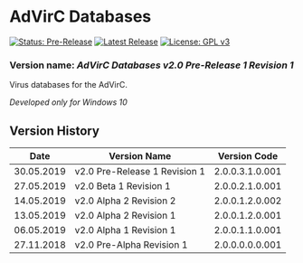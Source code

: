 # AdVirC Databases

[![Status: Pre-Release](https://img.shields.io/badge/Status-Pre--Release-yellow.svg?style=for-the-badge)](#)
[![Latest Release](https://img.shields.io/badge/Latest-Release-blue.svg?style=for-the-badge)](https://github.com/MikronT/AdVirCDatabases/releases/latest)
[![License: GPL v3](https://img.shields.io/badge/License-GPL%20v3-black.svg?style=for-the-badge)](https://www.gnu.org/licenses/gpl-3.0)

<!--
[![Status: Pre-Alpha](https://img.shields.io/badge/Status-Pre--Alpha-black.svg?style=for-the-badge)](#)
[![Status: Alpha](https://img.shields.io/badge/Status-Alpha-red.svg?style=for-the-badge)](#)
[![Status: Beta](https://img.shields.io/badge/Status-Beta-orange.svg?style=for-the-badge)](#)

[![Status: Release](https://img.shields.io/badge/Status-Release-green.svg?style=for-the-badge)](#)
-->

### Version name: *AdVirC Databases v2.0 Pre-Release 1 Revision 1*

Virus databases for the AdVirC.

*Developed only for Windows 10*



## Version History
| Date       | Version Name                  | Version Code        |
|------------|-------------------------------|---------------------|
| 30.05.2019 | v2.0 Pre-Release 1 Revision 1 | 2.0.0.3.1.0.001     |
| 27.05.2019 | v2.0 Beta 1 Revision 1        | 2.0.0.2.1.0.001     |
| 14.05.2019 | v2.0 Alpha 2 Revision 2       | 2.0.0.1.2.0.002     |
| 13.05.2019 | v2.0 Alpha 2 Revision 1       | 2.0.0.1.2.0.001     |
| 06.05.2019 | v2.0 Alpha 1 Revision 1       | 2.0.0.1.1.0.001     |
| 27.11.2018 | v2.0 Pre-Alpha Revision 1     | 2.0.0.0.0.0.001     |

<!--
AdVirC Databases v2.0 Alpha 1 Revision 1                  2.0.0.1.1.0.001
AdVirC Databases v2.0 Alpha 2 Revision 144                2.0.0.1.2.0.144
AdVirC Databases v2.0 Beta 1 Revision 16                  2.0.0.2.1.0.016
AdVirC Databases v2.0 Pre-Release 1 Revision 4            2.0.0.3.1.0.004
AdVirC Databases v2.0 Release Revision 742                2.0.0.4.0.0.742

AdVirC Databases v2.0 Beta 1 Revision 14                  2.1.0.2.1.0.014
AdVirC Databases v2.1 Release Revision 114 Nightly 12     2.1.0.4.0.0.114.012
AdVirC Databases v2.1 Release Revision 243                2.1.0.4.0.0.243
-->